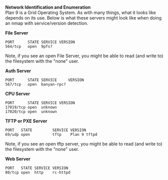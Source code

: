 **Network Identification and Enumeration**<br />
Plan 9 is a Grid Operating System. As with many things, what it looks like depends on its use. Below is what these servers might look like when doing an nmap with service/version detection.

**File Server**<br />

    PORT      STATE SERVICE VERSION
    564/tcp   open  9pfs?
    
Note, if you see an open File Server, you might be able to read (and write to) the filesystem with the "none" user.

**Auth Server**<br />

    PORT      STATE SERVICE     VERSION
    567/tcp   open  banyan-rpc?

**CPU Server**<br />

    PORT      STATE SERVICE VERSION
    17019/tcp open  unknown
    17020/tcp open  unknown

**TFTP or PXE Server**<br />

    PORT   STATE         SERVICE VERSION
    69/udp open          tftp    Plan 9 tftpd

Note, if you see an open tftp server, you might be able to read (and write to) the filesystem with the "none" user.

**Web Server**<br />

    PORT   STATE SERVICE VERSION
    80/tcp open  http    rc-httpd
